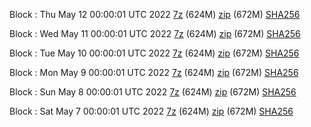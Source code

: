 Block : Thu May 12 00:00:01 UTC 2022 [7z](https://transfer.sh/da0zKu/bootstrap.dat.20220512.7z) (624M) [zip](https://transfer.sh/36Bh9u/bootstrap.dat.20220512.zip) (672M) [SHA256](https://transfer.sh/nLYezl/sha256.txt)

Block : Wed May 11 00:00:01 UTC 2022 [7z](https://transfer.sh/wpGzly/bootstrap.dat.20220511.7z) (624M) [zip](https://transfer.sh/ygSIps/bootstrap.dat.20220511.zip) (672M) [SHA256](https://transfer.sh/tSm22n/sha256.txt)

Block : Tue May 10 00:00:01 UTC 2022 [7z](https://transfer.sh/oidNUv/bootstrap.dat.20220510.7z) (624M) [zip](https://transfer.sh/O54Nel/bootstrap.dat.20220510.zip) (672M) [SHA256](https://transfer.sh/HsTCUy/sha256.txt)

Block : Mon May  9 00:00:01 UTC 2022 [7z](https://transfer.sh/ihAJSq/bootstrap.dat.20220509.7z) (624M) [zip](https://transfer.sh/dp06hp/bootstrap.dat.20220509.zip) (672M) [SHA256](https://transfer.sh/1RSI37/sha256.txt)

Block : Sun May  8 00:00:01 UTC 2022 [7z](https://transfer.sh/hyKnbj/bootstrap.dat.20220508.7z) (624M) [zip](https://transfer.sh/hoxGus/bootstrap.dat.20220508.zip) (672M) [SHA256](https://transfer.sh/688kLa/sha256.txt)

Block : Sat May  7 00:00:01 UTC 2022 [7z](https://transfer.sh/aVgBcs/bootstrap.dat.20220507.7z) (624M) [zip](https://transfer.sh/hui3I4/bootstrap.dat.20220507.zip) (672M) [SHA256](https://transfer.sh/9E13Fj/sha256.txt)
